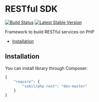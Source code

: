 RESTful SDK
===============
[![Build Status](https://travis-ci.org/sokil/php-rest.png?branch=master)](https://travis-ci.org/sokil/php-rest)
[![Latest Stable Version](https://poser.pugx.org/sokil/php-rest/v/stable.png)](https://packagist.org/packages/sokil/php-rest)

Framework to build RESTful services on PHP

* [Installation](#installation)

Installation
------------

You can install library through Composer:
```php
{
    "require": {
        "sokil/php-rest": "dev-master"
    }
}
```
